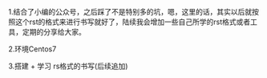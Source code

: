 1.结合了小编的公众号，之后踩了不是特别多的坑，嗯，这里的话，其实以后就按照这个rst的格式来进行书写就好了，陆续我会增加一些自己所学的rst格式或者工具，定期的分享给大家。 

2.环境Centos7

3.搭建 + 学习 rs格式的书写(后续追加)